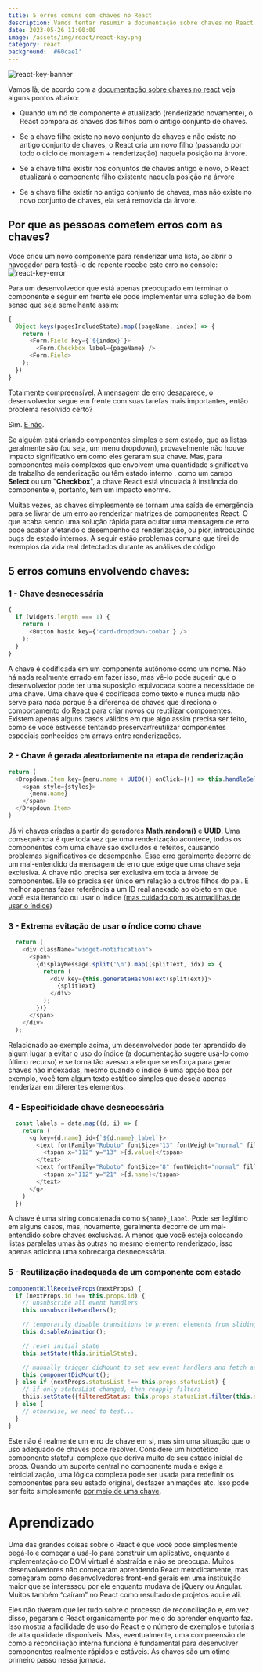 ```yaml
---
title: 5 erros comuns com chaves no React
description: Vamos tentar resumir a documentação sobre chaves no React
date: 2023-05-26 11:00:00
image: /assets/img/react/react-key.png
category: react
background: '#60cae1'
---
```


![react-key-banner](../assets/img/react/react-key.png)

Vamos là, de acordo com a [documentação sobre chaves no react](https://reactjs.org/docs/lists-and-keys.html) veja alguns pontos abaixo:

- Quando um nó de componente é atualizado (renderizado novamente), o React compara as chaves dos filhos com o antigo conjunto de chaves.

- Se a chave filha existe no novo conjunto de chaves e não existe no antigo conjunto de chaves, o React cria um novo filho (passando por todo o ciclo de montagem + renderização) naquela posição na árvore.

- Se a chave filha existir nos conjuntos de chaves antigo e novo, o React atualizará o componente filho existente naquela posição na árvore

- Se a chave filha existir no antigo conjunto de chaves, mas não existe no novo conjunto de chaves, ela será removida da árvore.

## Por que as pessoas cometem erros com as chaves?
Vocé criou um novo componente para renderizar uma lista, ao abrir o navegador para testá-lo de repente recebe este erro no console:
![react-key-error](../assets/img/react/reactjs-key-error.png)

Para um desenvolvedor que está apenas preocupado em terminar o componente e seguir em frente ele pode implementar uma solução de bom senso que seja semelhante assim:

```js
{
  Object.keys(pagesIncludeState).map((pageName, index) => {
    return (
      <Form.Field key={`${index}`}>
        <Form.Checkbox label={pageName} />
      <Form.Field>
    );
  })
}
```
Totalmente compreensível. A mensagem de erro desaparece, o desenvolvedor segue em frente com suas tarefas mais importantes, então problema resolvido certo?

Sim. [E não](https://robinpokorny.medium.com/index-as-a-key-is-an-anti-pattern-e0349aece318).

Se alguém está criando componentes simples e sem estado, que as listas geralmente são (ou seja, um menu dropdown), provavelmente não houve impacto significativo em como eles geraram sua chave. Mas, para componentes mais complexos que envolvem uma quantidade significativa de trabalho de renderização ou têm estado interno , como um campo **Select** ou um "**Checkbox**", a chave React está vinculada à instância do componente e, portanto, tem um impacto enorme.

Muitas vezes, as chaves simplesmente se tornam uma saída de emergência para se livrar de um erro ao renderizar matrizes de componentes React. O que acaba sendo uma solução rápida para ocultar uma mensagem de erro pode acabar afetando o desempenho da renderização, ou pior, introduzindo bugs de estado internos. A seguir estão problemas comuns que tirei de exemplos da vida real detectados durante as análises de código

## 5 erros comuns envolvendo chaves:
### 1 - Chave desnecessária
```js
{
  if (widgets.length === 1) {
    return (
      <Button basic key={'card-dropdown-toobar'} />
    );
  }
}
```
A chave é codificada em um componente autônomo como um nome. Não há nada realmente errado em fazer isso, mas vê-lo pode sugerir que o desenvolvedor pode ter uma suposição equivocada sobre a necessidade de uma chave. Uma chave que é codificada como texto e nunca muda não serve para nada porque é a diferença de chaves que direciona o comportamento do React para criar novos ou reutilizar componentes. Existem apenas alguns casos válidos em que algo assim precisa ser feito, como se você estivesse tentando preservar/reutilizar componentes especiais conhecidos em arrays entre renderizações.


### 2 - Chave é gerada aleatoriamente na etapa de renderização
```js
return (
  <Dropdown.Item key={menu.name + UUID()} onClick={() => this.handleSelect(i, menu.name)}>
    <span style={styles}>
      {menu.name}
    </span>
  </Dropdown.Item>
)
```

Já vi chaves criadas a partir de geradores **Math.random()** e **UUID**. Uma consequência é que toda vez que uma renderização acontece, todos os componentes com uma chave são excluídos e refeitos, causando problemas significativos de desempenho. Esse erro geralmente decorre de um mal-entendido da mensagem de erro que exige que uma chave seja exclusiva. A chave não precisa ser exclusiva em toda a árvore de componentes. Ele só precisa ser único em relação a outros filhos do pai. É melhor apenas fazer referência a um ID real anexado ao objeto em que você está iterando ou usar o índice ([mas cuidado com as armadilhas de usar o índice](https://robinpokorny.medium.com/index-as-a-key-is-an-anti-pattern-e0349aece318))


### 3 - Extrema evitação de usar o índice como chave
```js
  return (
    <div className="widget-notification">
      <span>
        {displayMessage.split('\n').map((splitText, idx) => {
          return (
            <div key={this.generateHashOnText(splitText)}>
              {splitText}
            </div>
          );
        })}
      </span>
    </div>
  );
```
Relacionado ao exemplo acima, um desenvolvedor pode ter aprendido de algum lugar a evitar o uso do índice (a documentação sugere usá-lo como último recurso) e se torna tão avesso a ele que se esforça para gerar chaves não indexadas, mesmo quando o índice é uma opção boa por exemplo, você tem algum texto estático simples que deseja apenas renderizar em diferentes elementos.

### 4 - Especificidade chave desnecessária
```js
  const labels = data.map((d, i) => {
    return (
      <g key={d.name} id={`${d.name}_label`}>
        <text fontFamily="Roboto" fontSize="13" fontWeight="normal" fill="#000000">
          <tspan x="112" y="13" >{d.value}</tspan>
        </text>
        <text fontFamily="Roboto" fontSize="8" fontWeight="normal" fill="#E1A4D2">
          <tspan x="112" y="21" >{d.name}</tspan>
        </text>
      </g>
    )
  })
```

A chave é uma string concatenada como `${name}_label`. Pode ser legítimo em alguns casos, mas, novamente, geralmente decorre de um mal-entendido sobre chaves exclusivas. A menos que você esteja colocando listas paralelas umas às outras no mesmo elemento renderizado, isso apenas adiciona uma sobrecarga desnecessária.


### 5 - Reutilização inadequada de um componente com estado
```js
componentWillReceiveProps(nextProps) {
  if (nextProps.id !== this.props.id) {
    // unsubscribe all event handlers
    this.unsubscribeHandlers();

    // temporarily disable transitions to prevent elements from sliding back to original position
    this.disableAnimation();

    // reset initial state
    this.setState(this.initialState);

    // manually trigger didMount to set new event handlers and fetch async
    this.componentDidMount();
  } else if (nextProps.statusList !== this.props.statusList) {
    // if only statusList changed, then reapply filters
    thiis.setState({filteredStatus: this.props.statusList.filter(this.applyFilters)});
  } else {
    // otherwise, we need to test...
  }
}
```

Este não é realmente um erro de chave em si, mas sim uma situação que o uso adequado de chaves pode resolver. Considere um hipotético componente stateful complexo que deriva muito de seu estado inicial de props. Quando um suporte central no componente muda e exige a reinicialização, uma lógica complexa pode ser usada para redefinir os componentes para seu estado original, desfazer animações etc. Isso pode ser feito simplesmente [por meio de uma chave](https://reactjs.org/blog/2018/06/07/you-probably-dont-need-derived-state.html#recommendation-fully-uncontrolled-component-with-a-key).

# Aprendizado
Uma das grandes coisas sobre o React é que você pode simplesmente pegá-lo e começar a usá-lo para construir um aplicativo, enquanto a implementação do DOM virtual é abstraída e não se preocupa. Muitos desenvolvedores não começaram aprendendo React metodicamente, mas começaram como desenvolvedores front-end gerais em uma instituição maior que se interessou por ele enquanto mudava de jQuery ou Angular. Muitos também “caíram” no React como resultado de projetos aqui e ali.

Eles não tiveram que ler tudo sobre o processo de reconciliação e, em vez disso, pegaram o React organicamente por meio do aprender enquanto faz. Isso mostra a facilidade de uso do React e o número de exemplos e tutoriais de alta qualidade disponíveis. Mas, eventualmente, uma compreensão de como a reconciliação interna funciona é fundamental para desenvolver componentes realmente rápidos e estáveis. As chaves são um ótimo primeiro passo nessa jornada.
